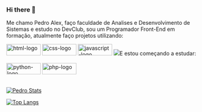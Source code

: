 ### Hi there 👋

Me chamo Pedro Alex, faço faculdade de Analises e Desenvolvimento de Sistemas e estudo no DevClub, sou um Programador Front-End em formação, atualmente faço projetos utilizando:

<img src="https://img.shields.io/badge/HTML5-E34F26?style=for-the-badge&logo=html5&logoColor=white" alt= "html-logo" height="30px" width="90px" />
<img src= "https://img.shields.io/badge/CSS3-1572B6?style=for-the-badge&logo=css3&logoColor=white" alt="css-logo" height="30px" width="90px"/>
<img src="https://img.shields.io/badge/JavaScript-323330?style=for-the-badge&logo=javascript&logoColor=F7DF1E" alt="javascript-logo" height="30px" width="90px"/>
<img src="https://img.shields.io/badge/React-20232A?style=for-the-badge&logo=react&logoColor=61DAFB"

<h1>E estou começando a estudar:</h1>
<br/>
<br/>
<img src="https://img.shields.io/badge/Python-14354C?style=for-the-badge&logo=python&logoColor=white" alt="python-logo" height="30px" width="90px"/>
<img src="https://img.shields.io/badge/PHP-777BB4?style=for-the-badge&logo=php&logoColor=white" alt="php-logo" height="30px" width="90px"/>
<br/>
<br/>

[![Pedro Stats](https://github-readme-stats.vercel.app/api?username=PedroAlex65)](https://github.com/anuraghazra/github-readme-stats)

[![Top Langs](https://github-readme-stats.vercel.app/api/top-langs/?username=PedroAlex65&layout=compact)](https://github.com/anuraghazra/github-readme-stats)
